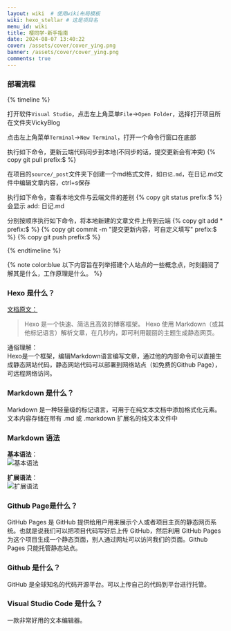 ```yaml
---
layout: wiki  # 使用wiki布局模板
wiki: hexo_stellar # 这是项目名
menu_id: wiki
title: 樱同学-新手指南
date: 2024-08-07 13:40:22 
cover: /assets/cover/cover_ying.png
banner: /assets/cover/cover_ying.png
comments: true
---
```


### 部署流程
{% timeline %}
<!-- node 第一步 -->
打开软件`Visual Studio`，点击左上角菜单`File`->`Open Folder`，选择打开项目所在文件夹VickyBlog
<!-- node 第二步 -->
点击左上角菜单`Terminal`->`New Terminal`，打开一个命令行窗口在底部
<!-- node 第三步 -->
执行如下命令，更新云端代码同步到本地(不同步的话，提交更新会有冲突)
{% copy git pull prefix:$ %}
<!-- node 第四步 -->
在项目的`source/_post`文件夹下创建一个md格式文件，如`日记.md`，在日记.md文件中编辑文章内容，ctrl+s保存
<!-- node 第五步 -->
执行如下命令，查看本地文件与云端文件的差别
{% copy git status prefix:$ %}
会显示 add: 日记.md
<!-- node 第六步 -->
分别按顺序执行如下命令，将本地新建的文章文件上传到云端
{% copy git add * prefix:$ %}
{% copy git commit -m "提交更新内容，可自定义填写" prefix:$ %}
{% copy git push prefix:$ %}

{% endtimeline %}

{% note color:blue 以下内容旨在列举搭建个人站点的一些概念点，时刻翻阅了解其是什么，工作原理是什么。 %}
### Hexo 是什么？
[文档原文：](https://hexo.io/zh-cn/docs/)  
> Hexo 是一个快速、简洁且高效的博客框架。 Hexo 使用 Markdown（或其他标记语言）解析文章，在几秒内，即可利用靓丽的主题生成静态网页。

通俗理解：  
Hexo是一个框架，编辑Markdown语言编写文章，通过他的内部命令可以直接生成静态网站代码，静态网站代码可以部署到网络站点（如免费的Github Page），可远程网络访问。
### Markdown 是什么？
Markdown 是一种轻量级的标记语言，可用于在纯文本文档中添加格式化元素。文本内容存储在带有 .md 或 .markdown 扩展名的纯文本文件中
### Markdown 语法
**基本语法**：  
![基本语法](/assets/Postimg/VikyTutorial/markdown_base.png)

**扩展语法**：  
![扩展语法](/assets/Postimg/VikyTutorial/markdown_extend.png)
### Github Page是什么？
GitHub Pages 是 GitHub 提供给用户用来展示个人或者项目主页的静态网页系统。也就是说我们可以把项目代码写好后上传 GitHub，然后利用 GitHub Pages 为这个项目生成一个静态页面，别人通过网址可以访问我们的页面。Github Pages 只能托管静态站点。
### Github 是什么？
GitHub 是全球知名的代码开源平台。可以上传自己的代码到平台进行托管。
### Visual Studio Code 是什么？
一款非常好用的文本编辑器。

